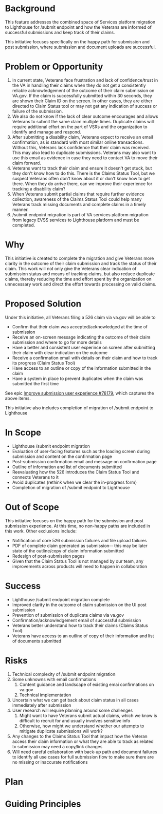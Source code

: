 # Background
This feature addresses the combined space of Services platform migration to Lighthouse for /submit endpoint and how the Veterans are informed of successful submissions and keep track of their claims. 

This initiative focuses specifically on the happy path for submission and post submission, where submission and document uploads are successful. 

# Problem or Opportunity
1. In current state, Veterans face frustration and lack of confidence/trust in the VA in handling their claims when they do not get a consistently reliable acknowledgement of the outcome of their claim submission on VA.gov. If the claim is successfully submitted within 30 seconds, they are shown their Claim ID on the screen. In other cases, they are either directed to Claim Status tool or may not get any indication of success or failure of the submission.
2. We also do not know if the lack of clear outcome encourages and allows Veterans to submit the same claim multiple times. Duplicate claims will require additional effort on the part of VSRs and the organization to identify and manage and respond.     
3. After submitting a disability claim, Veterans expect to receive an email confirmation, as is standard with most similar online transactions. Without this, Veterans lack confidence that their claim was received. This may also lead to duplicate submissions. Veterans may also want to use this email as evidence in case they need to contact VA to move their claim forward.
4. Veterans want to track their claim and ensure it doesn't get stuck, but they don't know how to do this. There is the Claims Status Tool, but we suspect Veterans often don't know about it or don't know how to get there. When they do arrive there, can we improve their experience for tracking a disability claim?
5. When Veterans submit partial claims that require further evidence collection, awareness of the Claims Status Tool could help many Veterans track missing documents and complete claims in a timely manner.
6. /submit endpoint migration is part of VA services platform migration from legacy EVSS services to Lighthouse platform and must be completed.


# Why
This initiative is created to complete the migration and give Veterans more clarity in the outcome of their claim submission and track the status of their claim. 
This work will not only give the Veterans clear indication of submission status and means of tracking claims, but also reduce duplicate claims, thereby reducing the time and effort spent by the organization on unnecessary work and direct the effort towards processing on valid claims.

# Proposed Solution
Under this initiative, all Veterans filing a 526 claim via va.gov will be able to
 - Confirm that their claim was accepted/acknowledged at the time of submission
 - Receive an on-screen message indicating the outcome of their claim submission and where to go for more details
 - Have a better and consistent user experince on screen after submitting their claim with clear indication on the outcome
 - Receive a confirmation email with details on their claim and how to track its progress (Claim Status Tool)
 - Have access to an outline or copy of the information submitted in the claim
 - Have a system in place to prevent duplicates when the claim was submitted the first time


See epic [Improve submission user experience #78179](https://app.zenhub.com/workspaces/disability-experience-63dbdb0a401c4400119d3a44/issues/gh/department-of-veterans-affairs/va.gov-team/78179), which captures the above items.

This initiative also includes completion of migration of /submit endpoint to Lighthouse

# In Scope
- Lighthouse /submit endpoint migration
- Evaluation of user-facing features such as the loading screen during submission and content on the confirmation page
- Post-submission confirmation email and message on confirmation page
- Outline of information and list of documents submitted
- Reevaluating how the 526 introduces the Claim Status Tool and connects Veterans to it
- Avoid duplicates (rethink when we clear the in-progress form)
- Completion of migration of /submit endpoint to Lighthouse

  
# Out of Scope
This initiative focuses on the happy path for the submission and post submission experience. At this time, no non-happy paths are included in this work. Other exclusions include: 
- Notification of core 526 submission failures and file upload failures
- PDF of complete claim generated as submission-- this may be later state of the outline/copy of claim information submitted
- Redesign of post-submission pages
- Given that the Claim Status Tool is not managed by our team, any improvements across products will need to happen in collaboration

# Success
- Lighthouse /submit endpoint migration complete
- Improved clarity in the outcome of claim submission on the UI post submission 
- Prevention of submission of duplicate claims via va.gov
- Confirmation/acknowledgement email of successful submission
- Veterans better understand how to track their claims (Claims Status Tool)
- Veterans have access to an outline of copy of their information and list of documents submitted
  
# Risks
1. Technical complexity of /submit endpoint migration
2. Some unknowns with email confirmations
    1. Content guidance and landscape of existing emai confirmations on va.gov
    2. Technical implementation
3. Uncertain what we can get back about claim status in all cases immediately after submission
4. User research will require planning around some challenges
    1. Might want to have Veterans submit actual claims, which we know is difficult to recruit for and usually involves sensitive info
    2. Otherwise, how might we understand whether our attempts to mitigate duplicate submissions will work?  
5. Any changes to the Claims Status Tool that impact how the Veteran access their claim information or what they are able to track as related to submission may need a copy/link changes
6. Will need careful collaboration with back-up path and document failures to identify all use cases for full submission flow to make sure there are no missing or inaccurate notifications

# Plan

# Guiding Principles
